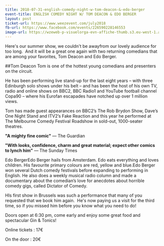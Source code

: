 ```yaml
---
title: 2018-07-31-english-comedy-night-w-tom-deacon-&-edo-berger
event-title: ENGLISH COMEDY NIGHT W/ TOM DEACON & EDO BERGER
layout: post
ticket-url: https://www.weezevent.com/july2018
fb-url: https://www.facebook.com/events/226590228146553
image-url: https://wzeweb-p-visuelorga-evn-affiche-thumb.s3.eu-west-1.amazonaws.com/affiche_353919.thumb53700.1528808204.jpg
---
```

Here's our summer show, we couldn't be awayfrom our lovely audience for too long.  And it will be a great one again with two returning comedians that are among your favorites, Tom Deacon and Edo Berger.

##Tom Deacon
Tom is one of the hottest young comedians and presenters on the circuit.

He has been performing live stand-up for the last eight years – with three Edinburgh solo shows under his belt – and has been the host of his own TV, radio and online shows on BBC2, BBC Radio1 and YouTube football channel Copa90 – where his Eurofan escapades have notched up over 1 million views.

Tom has made guest appearances on BBC2’s The Rob Brydon Show, Dave’s One Night Stand and ITV2’s Fake Reaction and this year he performed at The Melbourne Comedy Festival Roadshow in sold-out, 1000-seater theatres.

__"A mighty fine comic"__ &mdash; The Guardian

__"With looks, confidence, charm and great material; expect other comics to lynch him"__ &mdash; The Sunday Times

Edo BergerEdo Berger hails from Amsterdam. Edo eats everything and loves children. His favourite primary colours are red, yellow and blue.Edo Berger won several Dutch comedy festivals before expanding to performing in English. He also does a weekly musical radio column and made a documentary about the comedian’s love for anecdotes about horrible comedy gigs, called Dictator of Comedy.

HIs first show in Brussels was such a performance that many of you requested that we book him again.  He's now paying us a visit for the third time, so if you missed him before you know what you need to do!

Doors open at 6:30 pm, come early and enjoy some great food and spectacular Gin & Tonics!

Online tickets : 17€

On the door : 20€